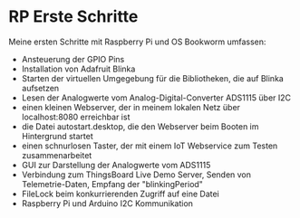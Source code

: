 # RP Erste Schritte

Meine ersten Schritte mit Raspberry Pi und OS Bookworm umfassen:

- Ansteuerung der GPIO Pins
- Installation von Adafruit Blinka
- Starten der virtuellen Umgegebung für die Bibliotheken, die auf Blinka aufsetzen
- Lesen der Analogwerte vom Analog-Digital-Converter ADS1115 über I2C
- einen kleinen Webserver, der in meinem lokalen Netz über localhost:8080 erreichbar ist
- die Datei autostart.desktop, die den Webserver beim Booten im Hintergrund startet
- einen schnurlosen Taster, der mit einem IoT Webservice zum Testen zusammenarbeitet
- GUI zur Darstellung der Analogwerte vom ADS1115
- Verbindung zum ThingsBoard Live Demo Server, Senden von Telemetrie-Daten, Empfang der "blinkingPeriod"
- FileLock beim konkurrierenden Zugriff auf eine Datei
- Raspberry Pi und Arduino I2C Kommunikation
